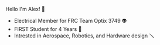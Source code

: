 Hello I'm Alex! 👋
- Electrical Member for FRC Team Optix 3749 👽
- FIRST Student for 4 Years 🤖
- Intrested in Aerospace, Robotics, and Hardware design 🪛
